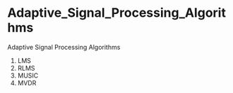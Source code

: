 # Adaptive_Signal_Processing_Algorithms
Adaptive Signal Processing Algorithms
1. LMS
2. RLMS
3. MUSIC
4. MVDR
